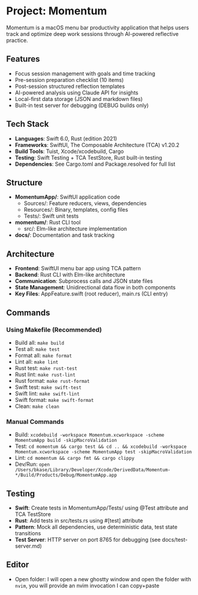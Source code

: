 # Project: Momentum

Momentum is a macOS menu bar productivity application that helps users track and optimize deep work sessions through AI-powered reflective practice.

## Features
- Focus session management with goals and time tracking
- Pre-session preparation checklist (10 items)
- Post-session structured reflection templates
- AI-powered analysis using Claude API for insights
- Local-first data storage (JSON and markdown files)
- Built-in test server for debugging (DEBUG builds only)

## Tech Stack
- **Languages**: Swift 6.0, Rust (edition 2021)
- **Frameworks**: SwiftUI, The Composable Architecture (TCA) v1.20.2
- **Build Tools**: Tuist, Xcode/xcodebuild, Cargo
- **Testing**: Swift Testing + TCA TestStore, Rust built-in testing
- **Dependencies**: See Cargo.toml and Package.resolved for full list

## Structure
- **MomentumApp/**: SwiftUI application code
  - Sources/: Feature reducers, views, dependencies
  - Resources/: Binary, templates, config files
  - Tests/: Swift unit tests
- **momentum/**: Rust CLI tool
  - src/: Elm-like architecture implementation
- **docs/**: Documentation and task tracking

## Architecture
- **Frontend**: SwiftUI menu bar app using TCA pattern
- **Backend**: Rust CLI with Elm-like architecture
- **Communication**: Subprocess calls and JSON state files
- **State Management**: Unidirectional data flow in both components
- **Key Files**: AppFeature.swift (root reducer), main.rs (CLI entry)

## Commands
### Using Makefile (Recommended)
- Build all: `make build`
- Test all: `make test`
- Format all: `make format`
- Lint all: `make lint`
- Rust test: `make rust-test`
- Rust lint: `make rust-lint`
- Rust format: `make rust-format`
- Swift test: `make swift-test`
- Swift lint: `make swift-lint`
- Swift format: `make swift-format`
- Clean: `make clean`

### Manual Commands
- Build: `xcodebuild -workspace Momentum.xcworkspace -scheme MomentumApp build -skipMacroValidation`
- Test: `cd momentum && cargo test && cd .. && xcodebuild -workspace Momentum.xcworkspace -scheme MomentumApp test -skipMacroValidation`
- Lint: `cd momentum && cargo fmt && cargo clippy`
- Dev/Run: `open /Users/bkase/Library/Developer/Xcode/DerivedData/Momentum-*/Build/Products/Debug/MomentumApp.app`

## Testing
- **Swift**: Create tests in MomentumApp/Tests/ using @Test attribute and TCA TestStore
- **Rust**: Add tests in src/tests.rs using #[test] attribute
- **Pattern**: Mock all dependencies, use deterministic data, test state transitions
- **Test Server**: HTTP server on port 8765 for debugging (see docs/test-server.md)

## Editor
- Open folder: I will open a new ghostty window and open the folder with `nvim`, you will provide an nvim invocation I can copy+paste
